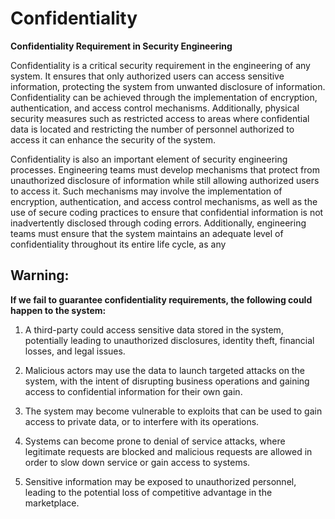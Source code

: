 # Confidentiality 

**Confidentiality Requirement in Security Engineering** 

Confidentiality is a critical security requirement in the engineering of any system. It ensures that only authorized users can access sensitive information, protecting the system from unwanted disclosure of information. Confidentiality can be achieved through the implementation of encryption, authentication, and access control mechanisms. Additionally, physical security measures such as restricted access to areas where confidential data is located and restricting the number of personnel authorized to access it can enhance the security of the system.

Confidentiality is also an important element of security engineering processes. Engineering teams must develop mechanisms that protect from unauthorized disclosure of information while still allowing authorized users to access it. Such mechanisms may involve the implementation of encryption, authentication, and access control mechanisms, as well as the use of secure coding practices to ensure that confidential information is not inadvertently disclosed through coding errors. Additionally, engineering teams must ensure that the system maintains an adequate level of confidentiality throughout its entire life cycle, as any

## Warning: 

**If we fail to guarantee confidentiality requirements, the following could happen to the system:**

1. A third-party could access sensitive data stored in the system, potentially leading to unauthorized disclosures, identity theft, financial losses, and legal issues. 

2. Malicious actors may use the data to launch targeted attacks on the system, with the intent of disrupting business operations and gaining access to confidential information for their own gain. 

3. The system may become vulnerable to exploits that can be used to gain access to private data, or to interfere with its operations. 

4. Systems can become prone to denial of service attacks, where legitimate requests are blocked and malicious requests are allowed in order to slow down service or gain access to systems. 

5. Sensitive information may be exposed to unauthorized personnel, leading to the potential loss of competitive advantage in the marketplace.